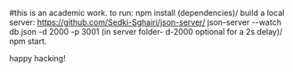 #this is an academic work.
to run:
npm install (dependencies)/
build a local server: https://github.com/Sedki-Sghairi/json-server/
json-server --watch db.json -d 2000 -p 3001 (in server folder- d-2000 optional for a 2s delay)/
npm start.

happy hacking!
